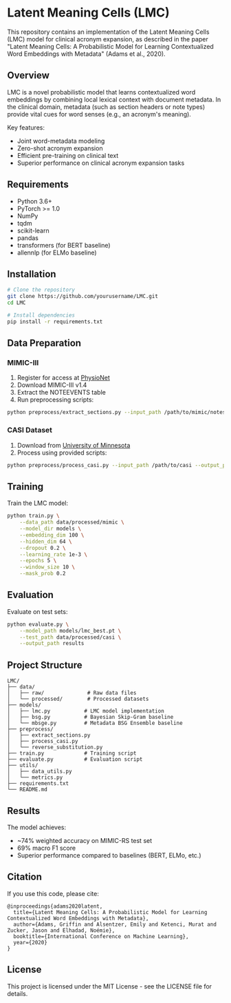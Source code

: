 # Latent Meaning Cells (LMC)

This repository contains an implementation of the Latent Meaning Cells (LMC) model for clinical acronym expansion, as described in the paper "Latent Meaning Cells: A Probabilistic Model for Learning Contextualized Word Embeddings with Metadata" (Adams et al., 2020).

## Overview

LMC is a novel probabilistic model that learns contextualized word embeddings by combining local lexical context with document metadata. In the clinical domain, metadata (such as section headers or note types) provide vital cues for word senses (e.g., an acronym's meaning).

Key features:
- Joint word-metadata modeling
- Zero-shot acronym expansion
- Efficient pre-training on clinical text
- Superior performance on clinical acronym expansion tasks

## Requirements

- Python 3.6+
- PyTorch >= 1.0
- NumPy
- tqdm
- scikit-learn
- pandas
- transformers (for BERT baseline)
- allennlp (for ELMo baseline)

## Installation

```bash
# Clone the repository
git clone https://github.com/yourusername/LMC.git
cd LMC

# Install dependencies
pip install -r requirements.txt
```

## Data Preparation

### MIMIC-III
1. Register for access at [PhysioNet](https://mimic.physionet.org/)
2. Download MIMIC-III v1.4
3. Extract the NOTEEVENTS table
4. Run preprocessing scripts:
```bash
python preprocess/extract_sections.py --input_path /path/to/mimic/notes --output_path data/processed/mimic
```

### CASI Dataset
1. Download from [University of Minnesota](https://hdl.handle.net/11299/137703)
2. Process using provided scripts:
```bash
python preprocess/process_casi.py --input_path /path/to/casi --output_path data/processed/casi
```

## Training

Train the LMC model:
```bash
python train.py \
    --data_path data/processed/mimic \
    --model_dir models \
    --embedding_dim 100 \
    --hidden_dim 64 \
    --dropout 0.2 \
    --learning_rate 1e-3 \
    --epochs 5 \
    --window_size 10 \
    --mask_prob 0.2
```

## Evaluation

Evaluate on test sets:
```bash
python evaluate.py \
    --model_path models/lmc_best.pt \
    --test_path data/processed/casi \
    --output_path results
```

## Project Structure

```
LMC/
├── data/
│   ├── raw/              # Raw data files
│   └── processed/        # Processed datasets
├── models/
│   ├── lmc.py           # LMC model implementation
│   ├── bsg.py           # Bayesian Skip-Gram baseline
│   └── mbsge.py         # Metadata BSG Ensemble baseline
├── preprocess/
│   ├── extract_sections.py
│   ├── process_casi.py
│   └── reverse_substitution.py
├── train.py             # Training script
├── evaluate.py          # Evaluation script
├── utils/
│   ├── data_utils.py
│   └── metrics.py
├── requirements.txt
└── README.md
```

## Results

The model achieves:
- ~74% weighted accuracy on MIMIC-RS test set
- 69% macro F1 score
- Superior performance compared to baselines (BERT, ELMo, etc.)

## Citation

If you use this code, please cite:
```
@inproceedings{adams2020latent,
  title={Latent Meaning Cells: A Probabilistic Model for Learning Contextualized Word Embeddings with Metadata},
  author={Adams, Griffin and Alsentzer, Emily and Ketenci, Murat and Zucker, Jason and Elhadad, Noémie},
  booktitle={International Conference on Machine Learning},
  year={2020}
}
```

## License

This project is licensed under the MIT License - see the LICENSE file for details. 